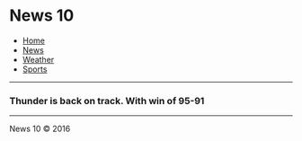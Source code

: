 <html lang="en">
<body>
<head>
<link type="stylesheet" rel="type/css" href="#">
</head>
<h1>News 10</h1>
<ul>
  <li><a href="#">Home</li></a>
   <li><a href="#">News</li></a>
     <li><a href="#">Weather</li></a>
       <li><a href="#">Sports</li></a>
</ul>
<hr>
<h3>Thunder is back on track. With win of 95-91</h3>
<hr>
<footer>News 10 &copy; 2016</footer>
</body>
</html>  
